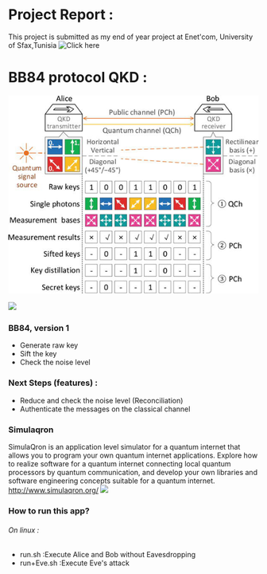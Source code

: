 
# Project Report :
This project is submitted as my end of year project at Enet'com, University of Sfax,Tunisia
![Click here](https://www.researchgate.net/publication/344133613_Implementation_of_a_peer_to_peer_quantum_encrypted_chat_application_using_BB84_protocol_and_OTP_encryption)
# BB84 protocol QKD :

![](https://github.com/FerjaniMY/BB84_protocol_v1/blob/master/images/F1.png)

![](https://www.google.tn/url?sa=i&url=https%3A%2F%2Fpplware.sapo.pt%2Finformacao%2Finvestigadores-quebraram-a-criptografia-quantica-inquebravel%2F&psig=AOvVaw0R89n1zU_JGYePIMuomHcy&ust=1586459451373000&source=images&cd=vfe&ved=0CAIQjRxqFwoTCNDqsprE2egCFQAAAAAdAAAAABAI)
### BB84, version 1
* Generate raw key 
* Sift the key 
* Check the noise level
### Next Steps (features) :
* Reduce and check the noise level (Reconciliation)
* Authenticate the messages on the classical channel


###  Simulaqron 
SimulaQron is an application level simulator for a quantum internet that allows you to program your own quantum internet applications. Explore how to realize software for a quantum internet connecting local quantum processors by quantum communication, and develop your own libraries and software engineering concepts suitable for a quantum internet.
http://www.simulaqron.org/
![](https://d3i71xaburhd42.cloudfront.net/59a22ddee5a38458cbbf624091629ab3467954d3/4-Figure2-1.png)
### How to run this app?
###### On linux :

* run.sh :Execute Alice and Bob without Eavesdropping
* run+Eve.sh :Execute Eve's attack 

